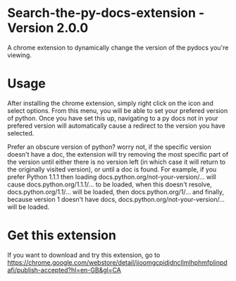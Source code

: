 # Search-the-py-docs-extension - Version 2.0.0
A chrome extension to dynamically change the version of the pydocs you're viewing.


# Usage
After installing the chrome extension, simply right click on the icon and select options. From this menu, you will be able to set your prefered version of python. Once you have set this up, navigating to a py docs not in your prefered version will automatically cause a redirect to the version you have selected. 

Prefer an obscure version of python? worry not, if the specific version doesn't have a doc, the extension will try removing the most specific part of the version until either there is no version left (in which case it will return to the originally visited version), or until a doc is found. For example, if you prefer Python 1.1.1 then loading docs.python.org/not-your-version/... will cause docs.python.org/1.1.1/... to be loaded, when this doesn't resolve, docs.python.org/1.1/... will be loaded, then docs.python.org/1/... and finally, because version 1 doesn't have docs, docs.python.org/not-your-version/... will be loaded.

# Get this extension
If you want to download and try this extension, go to https://chrome.google.com/webstore/detail/jioomgcpidjdncllmlhphmfplinpdafi/publish-accepted?hl=en-GB&gl=CA

